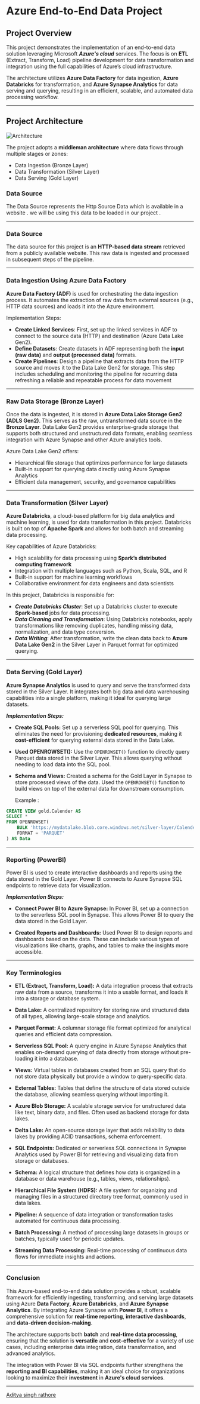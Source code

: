 # Azure End-to-End Data  Project

## Project  Overview
This project demonstrates the implementation of an end-to-end data solution leveraging Microsoft ***Azure's cloud*** services. The focus is on **ETL** (Extract, Transform, Load) pipeline development for data transformation and integration using the full capabilities of Azure’s cloud infrastructure.

The architecture utilizes **Azure Data Factory** for data ingestion, **Azure Databricks** for transformation, and **Azure Synapse Analytics** for data serving and querying, resulting in an efficient, scalable, and automated data processing workflow.

---

## Project Architecture
![Architecture](https://github.com/Adez017/Azure-End-to-End-Project/blob/main/Architecture.png)

The project adopts a **middleman architecture** where data flows through multiple stages or zones:

- Data Ingestion (Bronze Layer)
- Data Transformation (Silver Layer)
- Data Serving (Gold Layer)

### Data Source  
The Data Source represents the Http Source Data which is available in a website . we will be using this data to be loaded in our project . 

---
### Data Source
The data source for this project is an **HTTP-based data stream** retrieved from a publicly available website. This raw data is ingested and processed in subsequent steps of the pipeline.

---
### Data Ingestion Using Azure Data Factory
**Azure Data Factory (ADF)** is used for orchestrating the data ingestion process. It automates the extraction of raw data from external sources (e.g., HTTP data sources) and loads it into the Azure environment.

Implementation Steps:

- **Create Linked Services**: First, set up the linked services in ADF to connect to the source data (HTTP) and destination (Azure Data Lake Gen2).
- **Define Datasets**: Create datasets in ADF representing both the **input (raw data)** and **output (processed data)** formats.
- **Create Pipelines**: Design a pipeline that extracts data from the HTTP source and moves it to the Data Lake Gen2 for storage. This step includes scheduling and monitoring the pipeline for recurring data refreshing a reliable and repeatable process for data movement

---
### Raw Data Storage (Bronze Layer)
Once the data is ingested, it is stored in **Azure Data Lake Storage Gen2 (ADLS Gen2)**. This serves as the raw, untransformed data source in the **Bronze Layer**. Data Lake Gen2 provides enterprise-grade storage that supports both structured and unstructured data formats, enabling seamless integration with Azure Synapse and other Azure analytics tools.

Azure Data Lake Gen2 offers:

- Hierarchical file storage that optimizes performance for large datasets
- Built-in support for querying data directly using Azure Synapse Analytics
- Efficient data management, security, and governance capabilities

---
### Data Transformation (Silver Layer)

**Azure Databricks**, a cloud-based platform for big data analytics and machine learning, is used for data transformation in this project. Databricks is built on top of **Apache Spark** and allows for both batch and streaming data processing.

Key capabilities of Azure Databricks:

- High scalability for data processing using **Spark’s distributed computing framework**
- Integration with multiple languages such as Python, Scala, SQL, and R
- Built-in support for machine learning workflows
- Collaborative environment for data engineers and data scientists
  
In this project, Databricks is responsible for:

- ***Create Databricks Cluster***: Set up a Databricks cluster to execute **Spark-based** jobs for data processing.
- ***Data Cleaning and Transformation***: Using Databricks notebooks, apply transformations like removing duplicates, handling missing data, normalization, and data type conversion.
- ***Data Writing***: After transformation, write the clean data back to **Azure Data Lake Gen2** in the Silver Layer in  Parquet format for optimized querying.
---
### Data Serving (Gold Layer)
**Azure Synapse Analytics** is used to query and serve the transformed data stored in the Silver Layer. It integrates both big data and data warehousing capabilities into a single platform, making it ideal for querying large datasets.

***Implementation Steps:***

- **Create SQL Pools:** Set up a serverless SQL pool for querying. This eliminates the need for provisioning **dedicated resources**, making it **cost-efficient** for querying external data stored in the Data Lake.
- **Used  OPENROWSET():** Use the `OPENROWSET()` function to directly query Parquet data stored in the Silver Layer. This allows querying without needing to load data into the SQL pool.
- **Schema and Views:** Created a schema for the Gold Layer in Synapse to store processed views of the data. Used the `OPENROWSET()` function to build views on top of the external data for downstream consumption.

  Example :

``` sql
CREATE VIEW gold.Calender AS
SELECT *
FROM OPENROWSET(
    BULK 'https://mydatalake.blob.core.windows.net/silver-layer/Calender/',
    FORMAT = 'PARQUET'
) AS Data
```
[](https://github.com/Adez017/Azure-End-to-End-Project/blob/main/OpenRowset.png)

---
### Reporting (PowerBI)
Power BI is used to create interactive dashboards and reports using the data stored in the Gold Layer. Power BI connects to Azure Synapse SQL endpoints to retrieve data for visualization.

***Implementation Steps:***
- **Connect Power BI to Azure Synapse:** In Power BI, set up a connection to the serverless SQL pool  in Synapse. This allows Power BI to query the data stored in the Gold Layer.

- **Created Reports and Dashboards:** Used Power BI to design reports and dashboards based on the data. These can include various types of visualizations like charts, graphs, and tables to make the insights more accessible.

---
### Key Terminologies
- **ETL (Extract, Transform, Load):**  A data integration process that extracts raw data from a source, transforms it into a usable format, and loads it into a storage or database system.

- **Data Lake:** A centralized repository for storing raw and structured data of all types, allowing large-scale storage and analytics.

- **Parquet Format:** A columnar storage file format optimized for analytical queries and efficient data compression.

- **Serverless SQL Pool:** A query engine in Azure Synapse Analytics that enables on-demand querying of data directly from storage without pre-loading it into a database.

- **Views:** Virtual tables in databases created from an SQL query that do not store data physically but provide a window to query-specific data.

- **External Tables:** Tables that define the structure of data stored outside the database, allowing seamless querying without importing it.

- **Azure Blob Storage:** A scalable storage service for unstructured data like text, binary data, and files. Often used as backend storage for data lakes.

- **Delta Lake:** An open-source storage layer that adds reliability to data lakes by providing ACID transactions, schema enforcement.

- **SQL Endpoints:** Dedicated or serverless SQL connections in Synapse Analytics used by Power BI for retrieving and visualizing data from storage or databases.

- **Schema:** A logical structure that defines how data is organized in a database or data warehouse (e.g., tables, views, relationships).

- **Hierarchical File System (HDFS):** A file system for organizing and managing files in a structured directory tree format, commonly used in data lakes.

- **Pipeline:** A sequence of data integration or transformation tasks automated for continuous data processing.

- **Batch Processing:** A method of processing large datasets in groups or batches, typically used for periodic updates.

- **Streaming Data Processing:** Real-time processing of continuous data flows for immediate insights and actions.

---

### Conclusion
This Azure-based end-to-end data solution provides a robust, scalable framework for efficiently ingesting, transforming, and serving large datasets using Azure **Data Factory**, **Azure Databricks**, and **Azure Synapse Analytics**. By integrating Azure Synapse with **Power BI**, it offers a comprehensive solution for **real-time reporting**, **interactive dashboards**, and **data-driven decision-making**.

The architecture supports both **batch** and **real-time data processing**, ensuring that the solution is **versatile** and **cost-effective** for a variety of use cases, including enterprise data integration, data transformation, and advanced analytics.

The integration with Power BI via SQL endpoints further strengthens the **reporting and BI capabilities**, making it an ideal choice for organizations looking to maximize their **investment** in **Azure's cloud services**.

----
[Aditya singh rathore](https://github.com/Adez017)



